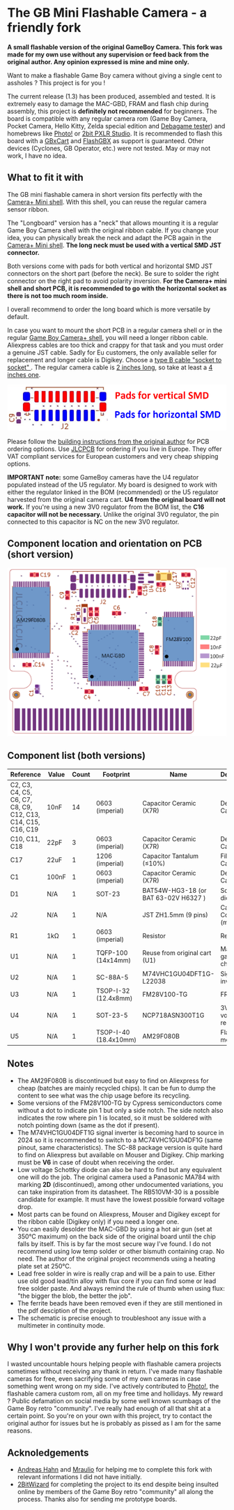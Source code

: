 # The GB Mini Flashable Camera - a friendly fork
**A small flashable version of the original GameBoy Camera. This fork was made for my own use without any supervision or feed back from the original author. Any opinion expressed is mine and mine only.**

Want to make a flashable Game Boy camera without giving a single cent to assholes ? This project is for you !

The current release (1.3) has been produced, assembled and tested. It is extremely easy to damage the MAC-GBD, FRAM and flash chip during assembly, this project is **definitely not recommended** for beginners. The board is compatible with any regular camera rom (Game Boy Camera, Pocket Camera, Hello Kitty, Zelda special edition and [Debagame tester](https://tcrf.net/Proto:Game_Boy_Camera)) and homebrews like [Photo!](https://github.com/untoxa/gb-photo) or [2bit PXLR Studio](https://github.com/HerrZatacke/2bit-pxlr-studio). It is recommended to flash this board with a [GBxCart](https://www.gbxcart.com/) and [FlashGBX](https://github.com/lesserkuma/FlashGBX) as support is guaranteed. Other devices (Cyclones, GB Operator, etc.) were not tested. May or may not work, I have no idea.

## What to fit it with

The GB mini flashable camera in short version fits perfectly with the [Camera+ Mini shell](https://ko-fi.com/s/a4d7bd649a). With this shell, you can reuse the regular camera sensor ribbon.

The "Longboard" version has a "neck" that allows mounting it is a regular Game Boy Camera shell with the original ribbon cable. If you change your idea, you can physically break the neck and adapt the PCB again in the [Camera+ Mini shell](https://ko-fi.com/s/a4d7bd649a). **The long neck must be used with a vertical SMD JST connector.**

Both versions come with pads for both vertical and horizontal SMD JST connectors on the short part (before the neck). Be sure to solder the right connector on the right pad to avoid polarity inversion. **For the Camera+ mini shell and short PCB, it is recommended to go with the horizontal socket as there is not too much room inside.**

I overall recommend to order the long board which is more versatile by default.

In case you want to mount the short PCB in a regular camera shell or in the regular [Game Boy Camera+ shell](https://ko-fi.com/s/9457d1cc6e), you will need a longer ribbon cable. 
Aliexpress cables are too thick and crappy for that task and you must order a genuine JST cable. Sadly for Eu customers, the only available seller for replacement and longer cable is Digikey. Choose a [type B cable "socket to socket" ](https://www.digikey.fr/en/products/base-product/jst-sales-america-inc/455/A09ZR09Z/588181). The regular camera cable is [2 inches long](https://www.digikey.fr/en/products/detail/jst-sales-america-inc/A09ZR09ZR28H51B/6708551), so take at least a [4 inches one](https://www.digikey.fr/en/products/detail/jst-sales-america-inc/A09ZR09ZR28H102B/9972202).

![](/Connector.png)

Please follow the [building instructions from the original author](/build.pdf) for PCB ordering options. Use [JLCPCB](https://passport.jlcpcb.com/) for ordering if you live in Europe. They offer VAT compliant services for European customers and very cheap shipping options.

**IMPORTANT note:** some GameBoy cameras have the U4 regulator populated instead of the U5 regulator. My board is designed to work with either the regulator linked in the BOM (recommended) or the U5 regulator harvested from the original camera cart. **U4 from the original board will not work.** If you're using a new 3V0 regulator from the BOM list, the **C16 capacitor will not be necessary.** Unlike the original 3V0 regulator, the pin connected to this capacitor is NC on the new 3V0 regulator.

## Component location and orientation on PCB (short version)

![](/Component_placement_w_components.png)

## Component list (both versions)

|Reference	|Value	|Count	|Footprint	|Name	|Description|
|-----------|----------|-----------|----------------|-------------|------------------|
|C2, C3, C4, C5, C6, C7, C8, C9, C12, C13, C14, C15, C16, C19	|10nF	|14	|0603 (imperial)|	Capacitor Ceramic (X7R)|	Decoupling Capacitor|
|C10, C11, C18	|22pF	|3	|0603 (imperial)	|Capacitor Ceramic (X7R)|	Decoupling Capacitor|
|C17	|22uF	|1	|1206 (imperial)	|Capacitor Tantalum (≤10%)	|Filtering Capacitor|
|C1	|100nF	|1	|0603 (imperial)	|Capacitor Ceramic (X7R)	|Decoupling Capacitor|
|D1	|N/A	|1	|SOT-23	|BAT54W-HG3-18 (or BAT 63-02V H6327 )	|Schottky diode|
|J2	|N/A	|1	|N/A	|JST ZH1.5mm (9 pins)	|Camera Connector (male)|
|R1	|1kΩ	|1	|0603 (imperial)	|Resistor	|Resistor|
|U1	|N/A	|1	|TQFP-100 (14x14mm)	|Reuse from original cart (U1)	|Main gamecart chip|
|U2	|N/A	|1	|SC-88A-5 	|M74VHC1GU04DFT1G-L22038	|Signal inverter|
|U3	|N/A	|1	|TSOP-I-32 (12.4x8mm)	|FM28V100-TG 	|FRAM|
|U4	|N/A	|1	|SOT-23-5	|NCP718ASN300T1G 	|3V0 voltage regulator|
|U5	|N/A	|1	|TSOP-I-40 (18.4x10mm)	|AM29F080B	|Flash memory|

## Notes
- The AM29F080B is discontinued but easy to find on Aliexpress for cheap (batches are mainly recycled chips). It can be fun to dump the content to see what was the chip usage before its recycling.
- Some versions of the FM28V100-TG by Cypress semiconductors come without a dot to indicate pin 1 but only a side notch. The side notch also indicates the row where pin 1 is located, so it must be soldered with notch pointing down (same as the dot if present).
- The M74VHC1GU04DFT1G signal inverter is becoming hard to source in 2024 so it is recommended to switch to a MC74VHC1GU04DF1G (same pinout, same characteristics). The SC-88 package version is quite hard to find on Aliexpress but available on Mouser and Digikey. Chip marking must be **V6** in case of doubt when receiving the order.
- Low voltage Schottky diode can also be hard to find but any equivalent one will do the job. The original camera used a Panasonic MA784 with marking **2D** (discontinued), among other undocumented variations, you can take inspiration from its datasheet. The RB510VM-30 is a possible candidate for example. It must have the lowest possible forward voltage drop.
- Most parts can be found on Aliexpress, Mouser and Digikey except for the ribbon cable (Digikey only) if you need a longer one.
- You can easily desolder the MAC-GBD by using a hot air gun (set at 350°C maximum) on the back side of the original board until the chip falls by itself. This is by far the most secure way I've found. I do not recommend using low temp solder or other bismuth containing crap. No need. The author of the original project recommends using a heating plate set at 250°C.
- Lead free solder in wire is really crap and will be a pain to use. Either use old good lead/tin alloy with flux core if you can find some or lead free solder paste. And always remind the rule of thumb when using flux: "the bigger the blob, the better the job".
- The ferrite beads have been removed even if they are still mentioned in the pdf desciption of the project.
- The schematic is precise enough to troubleshoot any issue with a multimeter in continuity mode.

## Why I won't provide any furher help on this fork
I wasted uncountable hours helping people with flashable camera projects sometimes without receiving any thank in return. I've made many flashable cameras for free, even sacrifying some of my own cameras in case something went wrong on my side. I've actively contributed to [Photo!](https://github.com/untoxa/gb-photo), the flashable camera custom rom, all on my free time and hollidays. My reward ? Public defamation on social media by some well known scumbags of the Game Boy retro "community". I've really had enough of all that shit at a certain point. So you're on your own with this project, try to contact the original author for issues but he is probably as pissed as I am for the same reasons.

## Acknoledgements
- [Andreas Hahn](https://github.com/HerrZatacke) and [Mraulio](https://github.com/Mraulio) for helping me to complete this fork with relevant informations I did not have initially.
- [2BitWizard](https://github.com/2BitWizard) for completing the project to its end despite being insulted online by members of the Game Boy retro "community" all along the process. Thanks also for sending me prototype boards.
